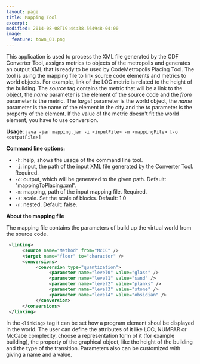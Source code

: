 ```yaml
---
layout: page
title: Mapping Tool
excerpt: 
modified: 2014-08-08T19:44:38.564948-04:00
image:
  feature: town_01.png
---
```


This application is used to process the XML file generated by the CDF Converter Tool, assigns metrics to objects of the metropolis and generates an output XML that is ready to be used by CodeMetropolis Placing Tool. The tool is using the mapping file to link source code elements and metrics to world objects. For example, link of the LOC metric is related to the height of the building. The *source* tag contains the metric that will be a link to the object, the *name* parameter is the element of the source code and the *from* parameter is the metric. The *target* parameter is the world object, the *name* parameter is the name of the element in the city and the *to* parameter is the property of the element. If the value of the metric doesn't fit the world element, you have to use conversion. 

**Usage**: `java -jar mapping.jar -i <inputFile> -m <mappingFile> [-o <outputFile>]`

**Command line options:**  

* `-h`: help, shows the usage of the command line tool.  
* `-i`: input, the path of the input XML file generated by the Converter Tool. Required.  
* `-o`: output, which will be generated to the given path. Default: "mappingToPlacing.xml".  
* `-m`: mapping, path of the input mapping file. Required.  
* `-s`: scale. Set the scale of blocks. Default: 1.0  
* `-n`: nested. Default: false.  

**About the mapping file**  

The mapping file contains the parameters of build up the virtual world from the source code. 

~~~ xml
 <linking>
      <source name="Method" from="McCC" />
      <target name="floor" to="character" />
      <conversions>
           <conversion type="quantization">
                <parameter name="level0" value="glass" />
                <parameter name="level1" value="sand" />
                <parameter name="level2" value="planks" />
                <parameter name="level3" value="stone" />
                <parameter name="level4" value="obsidian" />
           </conversion>
      </conversions>
 </linking>
~~~

In the `<linking>` tag it can be set how a program element shoul be displayed in the world. The user can define the attributes of it like LOC, NUMPAR or McCabe complexity, choose a representation form of it (for example building), the property of the graphical object, like the height of the building and the type of the transition. Parameters also can be customized with giving a name and a value. 

[sm]: <https://www.sourcemeter.com/>

